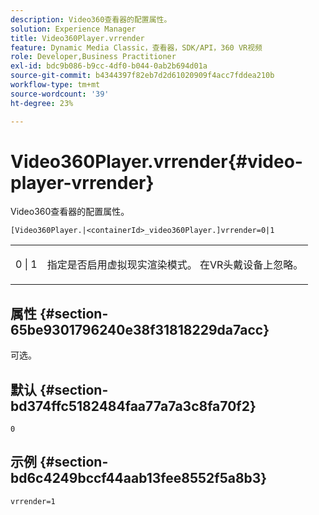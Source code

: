 ```yaml
---
description: Video360查看器的配置属性。
solution: Experience Manager
title: Video360Player.vrrender
feature: Dynamic Media Classic，查看器，SDK/API，360 VR视频
role: Developer,Business Practitioner
exl-id: bdc9b086-b9cc-4df0-b044-0ab2b694d01a
source-git-commit: b4344397f82eb7d2d61020909f4acc7fddea210b
workflow-type: tm+mt
source-wordcount: '39'
ht-degree: 23%

---
```


# Video360Player.vrrender{#video-player-vrrender}

Video360查看器的配置属性。

`[Video360Player.|<containerId>_video360Player.]vrrender=0|1`

<table id="table_2A4F898BBF88417DB0834B7F78637F5D"> 
 <tbody> 
  <tr> 
   <td colname="col1"> <p> <span class="codeph"> 0 | 1</span> </p> </td> 
   <td colname="col2"> <p>指定是否启用虚拟现实渲染模式。 在VR头戴设备上忽略。 </p> </td> 
  </tr> 
 </tbody> 
</table>

## 属性 {#section-65be9301796240e38f31818229da7acc}

可选。

## 默认 {#section-bd374ffc5182484faa77a7a3c8fa70f2}

`0`

## 示例 {#section-bd6c4249bccf44aab13fee8552f5a8b3}

`vrrender=1`
